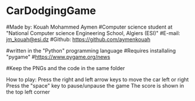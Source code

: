 # CarDodgingGame
#Made by: Kouah Mohammed Aymen
#Computer science student at "National Computer science Engineering School, Algiers (ESI)"
#E-mail: jm_kouah@esi.dz
#Github: https://github.com/aymenkouah

#written in the "Python" programming language
#Requires installaling "pygame"
#https://www.pygame.org/news

#Keep the PNGs and the code in the same folder

How to play:
  Press the right and left arrow keys to move the car left or right
  Press the "space" key to pause/unpause the game
  The score is shown in the top left corner
